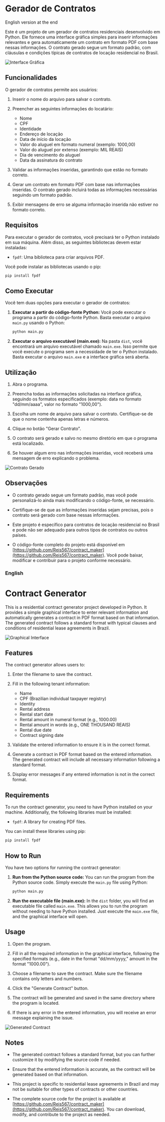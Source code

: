 # Gerador de Contratos

English version at the end

Este é um projeto de um gerador de contratos residenciais desenvolvido em Python. Ele fornece uma interface gráfica simples para inserir informações relevantes e gera automaticamente um contrato em formato PDF com base nessas informações. O contrato gerado segue um formato padrão, com cláusulas e condições típicas de contratos de locação residencial no Brasil.

![Interface Gráfica](print.png)

## Funcionalidades

O gerador de contratos permite aos usuários:

1. Inserir o nome do arquivo para salvar o contrato.

2. Preencher as seguintes informações do locatário:
   - Nome
   - CPF
   - Identidade
   - Endereço de locação
   - Data de início da locação
   - Valor do aluguel em formato numeral (exemplo: 1000,00)
   - Valor do aluguel por extenso (exemplo: MIL REAIS)
   - Dia de vencimento do aluguel
   - Data da assinatura do contrato

3. Validar as informações inseridas, garantindo que estão no formato correto.

4. Gerar um contrato em formato PDF com base nas informações inseridas. O contrato gerado incluirá todas as informações necessárias seguindo um formato padrão.

5. Exibir mensagens de erro se alguma informação inserida não estiver no formato correto.

## Requisitos

Para executar o gerador de contratos, você precisará ter o Python instalado em sua máquina. Além disso, as seguintes bibliotecas devem estar instaladas:

- `fpdf`: Uma biblioteca para criar arquivos PDF.

Você pode instalar as bibliotecas usando o pip:

```bash
pip install fpdf
```

## Como Executar

Você tem duas opções para executar o gerador de contratos:

1. **Executar a partir do código-fonte Python:** Você pode executar o programa a partir do código-fonte Python. Basta executar o arquivo `main.py` usando o Python:

    ```bash
    python main.py
    ```

2. **Executar o arquivo executável (main.exe):** Na pasta `dist`, você encontrará um arquivo executável chamado `main.exe`. Isso permite que você execute o programa sem a necessidade de ter o Python instalado. Basta executar o arquivo `main.exe` e a interface gráfica será aberta.

## Utilização

1. Abra o programa.

2. Preencha todas as informações solicitadas na interface gráfica, seguindo os formatos especificados (exemplo: data no formato "dd/mm/aaaa", valor no formato "1000,00").

3. Escolha um nome de arquivo para salvar o contrato. Certifique-se de que o nome contenha apenas letras e números.

4. Clique no botão "Gerar Contrato".

5. O contrato será gerado e salvo no mesmo diretório em que o programa está localizado.

6. Se houver algum erro nas informações inseridas, você receberá uma mensagem de erro explicando o problema.

![Contrato Gerado](contratoprint.png)

## Observações

- O contrato gerado segue um formato padrão, mas você pode personalizá-lo ainda mais modificando o código-fonte, se necessário.

- Certifique-se de que as informações inseridas sejam precisas, pois o contrato será gerado com base nessas informações.

- Este projeto é específico para contratos de locação residencial no Brasil e pode não ser adequado para outros tipos de contratos ou outros países.

- O código-fonte completo do projeto está disponível em [https://github.com/Reis567/contract_maker](https://github.com/Reis567/contract_maker). Você pode baixar, modificar e contribuir para o projeto conforme necessário.



### English


# Contract Generator

This is a residential contract generator project developed in Python. It provides a simple graphical interface to enter relevant information and automatically generates a contract in PDF format based on that information. The generated contract follows a standard format with typical clauses and conditions of residential lease agreements in Brazil.

![Graphical Interface](print.png)

## Features

The contract generator allows users to:

1. Enter the filename to save the contract.

2. Fill in the following tenant information:
   - Name
   - CPF (Brazilian individual taxpayer registry)
   - Identity
   - Rental address
   - Rental start date
   - Rental amount in numeral format (e.g., 1000.00)
   - Rental amount in words (e.g., ONE THOUSAND REAIS)
   - Rental due date
   - Contract signing date

3. Validate the entered information to ensure it is in the correct format.

4. Generate a contract in PDF format based on the entered information. The generated contract will include all necessary information following a standard format.

5. Display error messages if any entered information is not in the correct format.

## Requirements

To run the contract generator, you need to have Python installed on your machine. Additionally, the following libraries must be installed:

- `fpdf`: A library for creating PDF files.

You can install these libraries using pip:

```bash
pip install fpdf
```

## How to Run

You have two options for running the contract generator:

1. **Run from the Python source code:** You can run the program from the Python source code. Simply execute the `main.py` file using Python:

    ```bash
    python main.py
    ```

2. **Run the executable file (main.exe):** In the `dist` folder, you will find an executable file called `main.exe`. This allows you to run the program without needing to have Python installed. Just execute the `main.exe` file, and the graphical interface will open.

## Usage

1. Open the program.

2. Fill in all the required information in the graphical interface, following the specified formats (e.g., date in the format "dd/mm/yyyy," amount in the format "1000.00").

3. Choose a filename to save the contract. Make sure the filename contains only letters and numbers.

4. Click the "Generate Contract" button.

5. The contract will be generated and saved in the same directory where the program is located.

6. If there is any error in the entered information, you will receive an error message explaining the issue.

![Generated Contract](contratoprint.png)

## Notes

- The generated contract follows a standard format, but you can further customize it by modifying the source code if needed.

- Ensure that the entered information is accurate, as the contract will be generated based on that information.

- This project is specific to residential lease agreements in Brazil and may not be suitable for other types of contracts or other countries.

- The complete source code for the project is available at [https://github.com/Reis567/contract_maker](https://github.com/Reis567/contract_maker). You can download, modify, and contribute to the project as needed.
